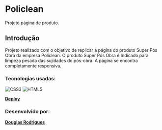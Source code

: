 # Policlean

Projeto página de produto.

## Introdução
Projeto realizado com o objetivo de replicar a página do produto Super Pós Obra da empresa Policlean. O produto Super Pós Obra é Indicado para limpeza pesada das sujidades do pós-obra.
A página se encontra completamente responsiva.

### Tecnologias usadas:

![CSS3](https://img.shields.io/badge/css3-%231572B6.svg?style=for-the-badge&logo=css3&logoColor=white)
![HTML5](https://img.shields.io/badge/html5-%23E34F26.svg?style=for-the-badge&logo=html5&logoColor=white)

**[Deploy](https://douglasrodriguesgit.github.io/policlean/)**

 ### Desenvolvido por:
 **[Douglas Rodrigues](https://douglasrodriguesgit.github.io/portfolio/index.html)**

